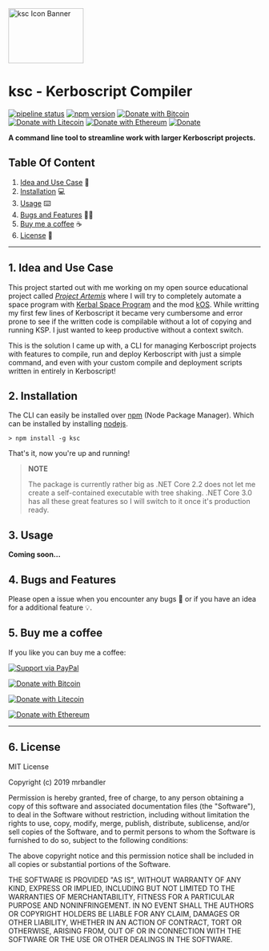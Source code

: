 
<img src="https://raw.githubusercontent.com/mrbandler/ksc/master/Icons/logo-text.png" alt="ksc Icon Banner" width="150" height="110" style="display: flex; justify-content: center;"/>

# ksc - Kerboscript Compiler

[![pipeline status](https://gitlab.com/mrbandler/ksc/badges/master/pipeline.svg)](https://gitlab.com/mrbandler/ksc/commits/master) [![npm version](https://badge.fury.io/js/ksc.svg)](https://badge.fury.io/js/ksc) [![Donate with Bitcoin](https://en.cryptobadges.io/badge/micro/3KGsDx52prxWciBkfNJYBkXaTJ6GUURP2c)](https://en.cryptobadges.io/donate/3KGsDx52prxWciBkfNJYBkXaTJ6GUURP2c) [![Donate with Litecoin](https://en.cryptobadges.io/badge/micro/LcHsJH13A8PmHJQwpbWevGUebZwhWNMXgS)](https://en.cryptobadges.io/donate/LcHsJH13A8PmHJQwpbWevGUebZwhWNMXgS) [![Donate with Ethereum](https://en.cryptobadges.io/badge/micro/0xd6Ffc89Bc87f7dFdf0ef1aefF956634d4B7451c8)](https://en.cryptobadges.io/donate/0xd6Ffc89Bc87f7dFdf0ef1aefF956634d4B7451c8) [![Donate](https://img.shields.io/badge/Donate-PayPal-green.svg)](https://www.paypal.me/mrbandler/)

**A command line tool to streamline work with larger Kerboscript projects.**

## Table Of Content

 1. [Idea and Use Case](#1-idea-and-use-case) 🤔
 2. [Installation](#2-installation) 💻
 3. [Usage](#3-usage) ⌨️
 4. [Bugs and Features](#4-bugs-and-features) 🐞💡
 5. [Buy me a coffee](#5-buy-me-a-coffee) ☕
 6. [License](#6-license) 📃

---

## 1. Idea and Use Case

This project started out with me working on my open source educational project called [*Project Artemis*](https://github.com/mrbandler/project-artemis) where I will try to completely automate a space program with [Kerbal Space Program](https://www.kerbalspaceprogram.com/) and the mod [kOS](http://ksp-kos.github.io/KOS_DOC/index.html). While writting my first few lines of Kerboscript it became very cumbersome and error prone to see if the written code is compilable without a lot of copying and running KSP. I just wanted to keep productive without a context switch.

This is the solution I came up with, a CLI for managing Kerboscript projects with features to compile, run and deploy Kerboscript with just a simple command, and even with your custom compile and deployment scripts written in entirely in Kerboscript! 

## 2. Installation

The CLI can easily be installed over [npm](https://www.npmjs.com/) (Node Package Manager). Which can be installed by installing [nodejs](https://nodejs.org/).

````shell
> npm install -g ksc
````

That's it, now you're up and running!

> **NOTE**
>
> The package is currently rather big as .NET Core 2.2 does not let me create a self-contained executable with tree shaking. .NET Core 3.0 has all these great features so I will switch to it once it's production ready.

## 3. Usage

**Coming soon...**

## 4. Bugs and Features

Please open a issue when you encounter any bugs 🐞 or if you have an idea for a additional feature 💡.

## 5. Buy me a coffee

If you like you can buy me a coffee:

[![Support via PayPal](https://cdn.rawgit.com/twolfson/paypal-github-button/1.0.0/dist/button.svg)](https://www.paypal.me/mrbandler/)

[![Donate with Bitcoin](https://en.cryptobadges.io/badge/big/3KGsDx52prxWciBkfNJYBkXaTJ6GUURP2c)](https://en.cryptobadges.io/donate/3KGsDx52prxWciBkfNJYBkXaTJ6GUURP2c)

[![Donate with Litecoin](https://en.cryptobadges.io/badge/big/LcHsJH13A8PmHJQwpbWevGUebZwhWNMXgS)](https://en.cryptobadges.io/donate/LcHsJH13A8PmHJQwpbWevGUebZwhWNMXgS)

[![Donate with Ethereum](https://en.cryptobadges.io/badge/big/0xd6Ffc89Bc87f7dFdf0ef1aefF956634d4B7451c8)](https://en.cryptobadges.io/donate/0xd6Ffc89Bc87f7dFdf0ef1aefF956634d4B7451c8)

---

## 6. License

MIT License

Copyright (c) 2019 mrbandler

Permission is hereby granted, free of charge, to any person obtaining a copy
of this software and associated documentation files (the "Software"), to deal
in the Software without restriction, including without limitation the rights
to use, copy, modify, merge, publish, distribute, sublicense, and/or sell
copies of the Software, and to permit persons to whom the Software is
furnished to do so, subject to the following conditions:

The above copyright notice and this permission notice shall be included in all
copies or substantial portions of the Software.

THE SOFTWARE IS PROVIDED "AS IS", WITHOUT WARRANTY OF ANY KIND, EXPRESS OR
IMPLIED, INCLUDING BUT NOT LIMITED TO THE WARRANTIES OF MERCHANTABILITY,
FITNESS FOR A PARTICULAR PURPOSE AND NONINFRINGEMENT. IN NO EVENT SHALL THE
AUTHORS OR COPYRIGHT HOLDERS BE LIABLE FOR ANY CLAIM, DAMAGES OR OTHER
LIABILITY, WHETHER IN AN ACTION OF CONTRACT, TORT OR OTHERWISE, ARISING FROM,
OUT OF OR IN CONNECTION WITH THE SOFTWARE OR THE USE OR OTHER DEALINGS IN THE
SOFTWARE.